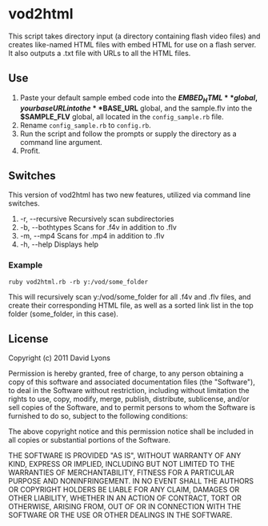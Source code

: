 ﻿vod2html
=======

This script takes directory input (a directory containing flash video files) and 
creates like-named HTML files with embed HTML for use on a flash server. It 
also outputs a .txt file with URLs to all the HTML files.

## Use

1. Paste your default sample embed code into the **$EMBED_HTML** global, your base URL into the
**$BASE_URL** global, and the sample.flv into the **$SAMPLE_FLV** global, all located in the `config_sample.rb` file.
2. Rename `config_sample.rb` to `config.rb`.
3. Run the script and follow the prompts or supply the directory as a command line argument.
4. Profit.

## Switches

This version of vod2html has two new features, utilized via command line switches. 

1. -r, --recursive           Recursively scan subdirectories
2. -b, --bothtypes           Scans for .f4v in addition to .flv
3. -m, --mp4                 Scans for .mp4 in addition to .flv
4. -h, --help                Displays help

### Example

	ruby vod2html.rb -rb y:/vod/some_folder

This will recursively scan y:/vod/some_folder for all .f4v and .flv files, and create their corresponding HTML file, as well as a sorted link list in the top folder (some_folder, in this case). 

## License

Copyright (c) 2011 David Lyons

Permission is hereby granted, free of charge, to any person obtaining a copy of this software and associated documentation files (the "Software"), 
to deal in the Software without restriction, including without limitation the rights to use, copy, modify, merge, publish, distribute, sublicense, 
and/or sell copies of the Software, and to permit persons to whom the Software is furnished to do so, subject to the following conditions:

The above copyright notice and this permission notice shall be included in all copies or substantial portions of the Software.

THE SOFTWARE IS PROVIDED "AS IS", WITHOUT WARRANTY OF ANY KIND, EXPRESS OR IMPLIED, INCLUDING BUT NOT LIMITED TO THE WARRANTIES OF MERCHANTABILITY, 
FITNESS FOR A PARTICULAR PURPOSE AND NONINFRINGEMENT. IN NO EVENT SHALL THE AUTHORS OR COPYRIGHT HOLDERS BE LIABLE FOR ANY CLAIM, DAMAGES OR OTHER 
LIABILITY, WHETHER IN AN ACTION OF CONTRACT, TORT OR OTHERWISE, ARISING FROM, OUT OF OR IN CONNECTION WITH THE SOFTWARE OR THE USE OR OTHER DEALINGS 
IN THE SOFTWARE.
